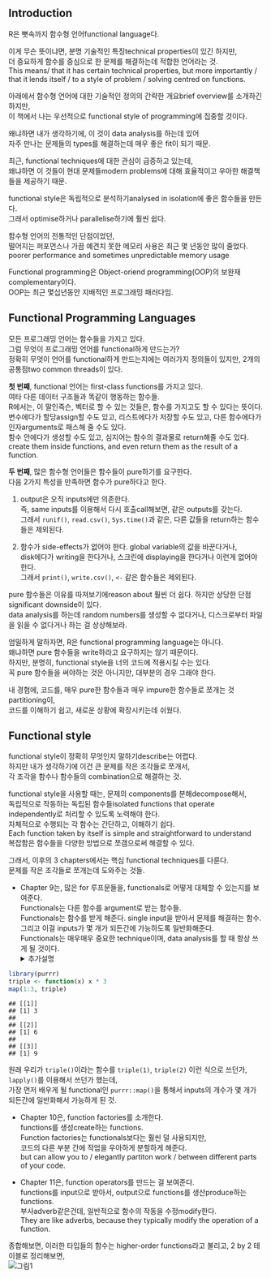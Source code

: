 Introduction
------------

R은 뼛속까지 함수형 언어functional language다.

이게 무슨 뜻이냐면, 분명 기술적인 특징technical properties이 있긴 하지만, <br /> 더 중요하게 함수를 중심으로 한 문제를 해결하는데 적합한 언어라는 것.<br /> This means/ that it has certain technical properties, but more importantly / that it lends itself / to a style of problem / solving centred on functions.

아래에서 함수형 언어에 대한 기술적인 정의의 간략한 개요brief overview를 소개하긴 하지만, <br /> 이 책에서 나는 우선적으로 functional style of programming에 집중할 것이다.

왜냐하면 내가 생각하기에, 이 것이 data analysis를 하는데 있어 <br /> 자주 만나는 문제들의 types를 해결하는데 매우 좋은 fit이 되기 때문.

최근, functional techniques에 대한 관심이 급증하고 있는데, <br /> 왜냐하면 이 것들이 현대 문제들modern problems에 대해 효율적이고 우아한 해결책들을 제공하기 때문.

functional style은 독립적으로 분석하기analysed in isolation에 좋은 함수들을 만든다. <br /> 그래서 optimise하거나 parallelise하기에 훨씬 쉽다.

함수형 언어의 전통적인 단점이었던, <br /> 떨어지는 퍼포먼스나 가끔 예견치 못한 메모리 사용은 최근 몇 년동안 많이 줄었다.<br /> poorer performance and sometimes unpredictable memory usage

Functional programming은 Object-oriend programming(OOP)의 보완재complementary이다.<br /> OOP는 최근 몇십년동안 지배적인 프로그래밍 패러다임.

Functional Programming Languages
--------------------------------

모든 프로그래밍 언어는 함수들을 가지고 있다. <br /> 그럼 무엇이 프로그래밍 언어를 functional하게 만드는가?<br /> 정확히 무엇이 언어를 functional하게 만드는지에는 여러가지 정의들이 있지만, 2개의 공통점two common threads이 있다.

**첫 번째**, functional 언어는 first-class functions를 가지고 있다. <br /> 여타 다른 데이터 구조들과 똑같이 행동하는 함수들.<br /> R에서는, 이 말인즉슨, 벡터로 할 수 있는 것들은, 함수를 가지고도 할 수 있다는 뜻이다.<br /> 변수에다가 할당assign할 수도 있고, 리스트에다가 저장할 수도 있고, 다른 함수에다가 인자arguments로 패스해 줄 수도 있다.<br /> 함수 안에다가 생성할 수도 있고, 심지어는 함수의 결과물로 return해줄 수도 있다. <br /> create them inside functions, and even return them as the result of a function.

**두 번째**, 많은 함수형 언어들은 함수들이 pure하기를 요구한다. <br /> 다음 2가지 특성을 만족하면 함수가 pure하다고 한다.

1.  output은 오직 inputs에만 의존한다. <br /> 즉, same inputs를 이용해서 다시 호출call해보면, 같은 outputs를 갖는다.<br /> 그래서 `runif()`, `read.csv()`, `Sys.time()`과 같은, 다른 값들을 return하는 함수들은 제외된다.

2.  함수가 side-effects가 없어야 한다. global variable의 값을 바꾼다거나, <br /> disk에다가 writing을 한다거나, 스크린에 displaying을 한다거나 이런게 없어야 한다. <br /> 그래서 `print()`, `write.csv()`, `<-` 같은 함수들은 제외된다.

pure 함수들은 이유를 따져보기에reason about 훨씬 더 쉽다. 하지만 상당한 단점significant downside이 있다.<br /> data analysis를 하는데 random numbers를 생성할 수 없다거나, 디스크로부터 파일을 읽을 수 없다거나 하는 걸 상상해보라.

엄밀하게 말하자면, R은 functional programming language는 아니다.<br /> 왜냐하면 pure 함수들을 write하라고 요구하지는 않기 때문이다.<br /> 하지만, 분명히, functional style을 너의 코드에 적용시킬 수는 있다.<br /> 꼭 pure 함수들을 써야하는 것은 아니지만, 대부분의 경우 그래야 한다.

내 경험에, 코드를, 매우 pure한 함수들과 매우 impure한 함수들로 쪼개는 것partitioning이,<br /> 코드를 이해하기 쉽고, 새로운 상황에 확장시키는데 쉬웠다.

Functional style
----------------

functional style이 정확히 무엇인지 말하기describe는 어렵다.<br /> 하지만 내가 생각하기에 이건 큰 문제를 작은 조각들로 쪼개서, <br /> 각 조각을 함수나 함수들의 combination으로 해결하는 것.

functional style을 사용할 때는, 문제의 components를 분해decompose해서,<br /> 독립적으로 작동하는 독립된 함수들isolated functions that operate independently로 처리할 수 있도록 노력해야 한다.<br /> 자체적으로 수행되는 각 함수는 간단하고, 이해하기 쉽다.<br /> Each function taken by itself is simple and straightforward to understand<br /> 복잡함은 함수들을 다양한 방법으로 쪼갬으로써 해결할 수 있다.

그래서, 이후의 3 chapters에서는 핵심 functional techniques를 다룬다.<br /> 문제를 작은 조각들로 쪼개는데 도와주는 것들.

-   Chapter 9는, 많은 for 루프문들을, functionals로 어떻게 대체할 수 있는지를 보여준다.<br /> Functionals는 다른 함수를 argument로 받는 함수들.<br /> Functionals는 함수를 받게 해준다. single input을 받아서 문제를 해결하는 함수.<br /> 그리고 이걸 inputs가 몇 개가 되든간에 가능하도록 일반화해준다.<br /> Functionals는 매우매우 중요한 technique이며, data analysis를 할 때 항상 쓰게 될 것이다.<br /> <details> <summary>추가설명</summary> 지금은 뭔소리인가 하겠지만, 당장 다음 Chapter를 보기만 해도 그리 어려운 말이 아니다.<br /> 그래도 간단한 예를 소개해보자.<br /> 당장 다음 Chapter에 나오는 예를 해보자면,

``` r
library(purrr)
triple <- function(x) x * 3
map(1:3, triple)
```

    ## [[1]]
    ## [1] 3
    ## 
    ## [[2]]
    ## [1] 6
    ## 
    ## [[3]]
    ## [1] 9

원래 우리가 `triple()`이라는 함수를 `triple(1)`, `triple(2)` 이런 식으로 쓰던가, `lapply()`를 이용해서 쓰던가 했는데, <br /> 가장 먼저 배우게 될 functional인 `purrr::map()`을 통해서 inputs의 개수가 몇 개가 되든간에 일반화해서 가능하게 된 것. </details> <br />

-   Chapter 10은, function factories를 소개한다.<br /> functions를 생성create하는 functions. <br /> Function factories는 functionals보다는 훨씬 덜 사용되지만, <br /> 코드의 다른 부분 간에 작업을 우아하게 분할하게 해준다.<br /> but can allow you to / elegantly partiton work / between different parts of your code. <br />

-   Chapter 11은, function operators를 만드는 걸 보여준다.<br /> functions를 input으로 받아서, output으로 functions를 생산produce하는 functions.<br /> 부사adverb같은건데, 일반적으로 함수의 작동을 수정modify한다.<br /> They are like adverbs, because they typically modify the operation of a function.<br />

종합해보면, 이러한 타입들의 함수는 higher-order functions라고 불리고, 2 by 2 테이블로 정리해보면,<br /> ![그림1](https://d33wubrfki0l68.cloudfront.net/1dff819e743f280bbab1c55f8f063e60b6a0d2fb/2269e/diagrams/fp.png)
